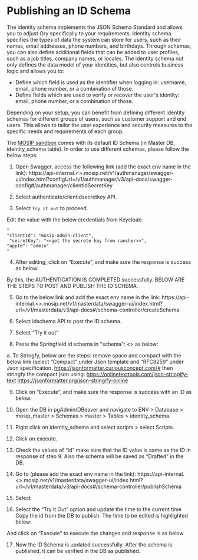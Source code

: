 # Publishing an ID Schema 

The identity schema implements the JSON Schema Standard and allows you to adjust Ory specifically to your requirements. Identity schema specifies the types of data the system can store for users, such as their names, email addresses, phone numbers, and birthdays. Through schemas, you can also define additional fields that can be added to user profiles, such as a job titles, company names, or locales.
The identity schema not only defines the data model of your identities, but also controls business logic and allows you to:

* Define which field is used as the identifier when logging in: username, email, phone number, or a combination of those.
* Define fields which are used to verify or recover the user's identity: email, phone number, or a combination of those.

Depending on your setup, you can benefit from defining different identity schemas for different groups of users, such as customer support and end users. This allows to tailor the user experience and security measures to the specific needs and requirements of each group.

The [MOSIP sandbox](https://docs.mosip.io/1.2.0/sandbox-details) comes with its default ID Schema (in Master DB, identity_schema table). In order to use different schemas, please follow the below steps:

1.	 Open Swagger, access the following link (add the exact env name in the link):
https://api-internal.<<add the environment name>>.mosip.net/v1/authmanager/swagger-ui/index.html?configUrl=/v1/authmanager/v3/api-docs/swagger-config#/authmanager/clientIdSecretKey

2. Select authenticate/clientidsecretkey API.

3. Select `Try it out` to proceed.
   
Edit the value with the below credentials from Keycloak:
```
"
"clientId": "mosip-admin-client",
 "secretKey": "<<get the secrete key from rancher>>",
"appId": "admin"
"
```
4. After editing, click on “Execute”, and make sure the response is success as below:

By this, the AUTHENTICATION IS COMPLETED successfully. BELOW ARE THE STEPS TO POST AND PUBLISH THE ID SCHEMA.

5.	Go to the below link and add the exact env name in the link:
https://api-internal.<<add the environment name>>.mosip.net/v1/masterdata/swagger-ui/index.html?url=/v1/masterdata/v3/api-docs#/schema-controller/createSchema

6.	Select idschema API to post the ID schema.

7. Select “Try it out”

8. 	Paste the Springfield id schema in "schema": <<paste the id schema here>> as below:

a.	To Stringfy, below are the steps:
remove space and compact with the below link (select “Compact” under Json template and “RFC8259” under Json specification.
https://jsonformatter.curiousconcept.com/#
then stringfy the compact json using: https://onlinetexttools.com/json-stringify-text
https://jsonformatter.org/json-stringify-online

  
9. Click on “Execute”, and make sure the response is success with an ID as below:

10. Open the DB in pgAdmin/DBeaver and navigate to ENV > Database > mosip_master > Schemas > master > Tables > identity_schema.
11. Right click on identity_schema and select scripts > select Scripts. 
12.	Click on execute.
13.	Check the values of “id” make sure that the ID value is same as the ID in response of step 9. Also the schema will be saved as “Drafted” in the DB.
14.	Go to (please add the exact env name in the link):
https://api-internal.<<add the environment name>>.mosip.net/v1/masterdata/swagger-ui/index.html?url=/v1/masterdata/v3/api-docs#/schema-controller/publishSchema

15. Select

16. Select the “Try it Out” option and update the time to the current time
Copy the id from the DB to publish.
The time to be edited is highlighted below:


And click on “Execute” to execute the changes and response is as below

17. Now the ID Schema is updated successfully. After the schema is published, it can be verified in the DB as published. 



